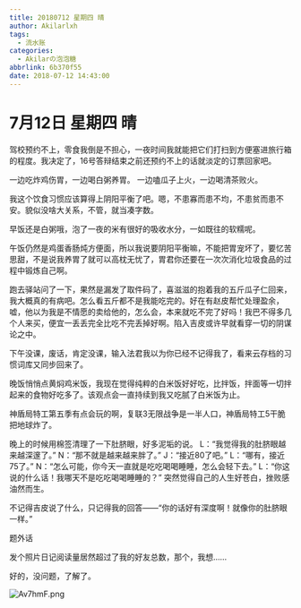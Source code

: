 ```yaml
---
title: 20180712 星期四 晴
author: Akilarlxh
tags:
  - 流水账
categories:
  - Akilarの泡泡糖
abbrlink: 6b370f55
date: 2018-07-12 14:43:00
---
```

# 7月12日 星期四 晴

驾校预约不上，零食我倒是不担心，一夜时间我就能把它们打扫到方便塞进旅行箱的程度。我决定了，16号答辩结束之前还预约不上的话就淡定的订票回家吧。

一边吃炸鸡伤胃，一边喝白粥养胃。
一边嗑瓜子上火，一边喝清茶败火。

我这个饮食习惯应该算得上阴阳平衡了吧。嗯，不患寡而患不均，不患贫而患不安。貌似没啥大关系，不管，就当凑字数。

早饭还是白粥哦，泡了一夜的米有很好的吸收水分，一如既往的软糯呢。

午饭仍然是鸡蛋香肠炖方便面，所以我说要阴阳平衡嘛，不能把胃宠坏了，要忆苦思甜，不是说我养胃了就可以高枕无忧了，胃君你还要在一次次消化垃圾食品的过程中锻炼自己啊。

跑去驿站问了一下，果然是漏发了取件码了，喜滋滋的抱着我的五斤瓜子仁回来，我大概真的有病吧。怎么看五斤都不是我能吃完的。好在有赵皮帮忙处理盈余，嘘，他以为我是不情愿的卖给他的，怎么会，本来就吃不完了好吗！我巴不得多几个人来买，便宜一丢丢完全比吃不完丢掉好啊。陷入吉皮或许早就看穿一切的阴谋论之中。

下午没课，废话，肯定没课，输入法君我以为你已经不记得我了，看来云存档的习惯词库又同步回来了。

晚饭悄悄点黄焖鸡米饭，我现在觉得纯粹的白米饭好好吃，比拌饭，拌面等一切拌起来的食物好吃多了。该观点会一直持续到我又吃腻了白米饭为止。

神盾局特工第五季有点会玩的啊，复联3无限战争是一半人口，神盾局特工5干脆把地球炸了。

晚上的时候用棉签清理了一下肚脐眼，好多泥垢的说。
L：“我觉得我的肚脐眼越来越深邃了。”
N：“那不就是越来越来胖了。”
J：“接近80了吧。”
L：“哪有，接近75了。”
N：“怎么可能，你今天一直就是吃吃喝喝睡睡，怎么会轻下去。”
L：“你这说的什么话！我哪天不是吃吃喝喝睡睡的？”
突然觉得自己的人生好苍白，挫败感油然而生。

不记得吉皮说了什么，只记得我的回答——“你的话好有深度啊！就像你的肚脐眼一样。”

题外话

发个照片日记阅读量居然超过了我的好友总数，那个，我想……

好的，没问题，了解了。

![Av7hmF.png](https://s2.ax1x.com/2019/04/16/Av7hmF.png)